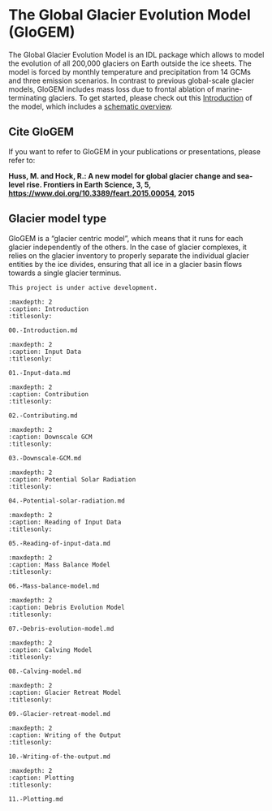 # The Global Glacier Evolution Model (GloGEM)

The Global Glacier Evolution Model is an IDL package which allows to model the evolution of all 200,000 glaciers on Earth outside the ice sheets. 
The model is forced by monthly temperature and precipitation from 14 GCMs and three emission scenarios. In contrast to previous global-scale glacier models, 
GloGEM includes mass loss due to frontal ablation of marine-terminating glaciers. To get started, please check out this [Introduction](00.-Introduction.md) of the model, 
which includes a [schematic overview](00.-Introduction.md#schematic-overview).

## Cite GloGEM

If you want to refer to GloGEM in your publications or presentations, please refer to:

**Huss, M. and Hock, R.: A new model for global glacier change and sea-level rise. Frontiers in Earth Science, 3, 5, https://www.doi.org/10.3389/feart.2015.00054, 2015**

## Glacier model type

GloGEM is a “glacier centric model”, which means that it runs for each glacier independently of the others. In the case of glacier complexes, 
it relies on the glacier inventory to properly separate the individual glacier entities by the ice divides, ensuring that all ice in a glacier 
basin flows towards a single glacier terminus.

```{note}
This project is under active development.
```

```{toctree}
:maxdepth: 2
:caption: Introduction
:titlesonly:

00.-Introduction.md
```

```{toctree}
:maxdepth: 2
:caption: Input Data
:titlesonly:

01.-Input-data.md
```

```{toctree}
:maxdepth: 2
:caption: Contribution
:titlesonly:

02.-Contributing.md
```

```{toctree}
:maxdepth: 2
:caption: Downscale GCM
:titlesonly:

03.-Downscale-GCM.md
```

```{toctree}
:maxdepth: 2
:caption: Potential Solar Radiation
:titlesonly:

04.-Potential-solar-radiation.md
```

```{toctree}
:maxdepth: 2
:caption: Reading of Input Data
:titlesonly:

05.-Reading-of-input-data.md
```

```{toctree}
:maxdepth: 2
:caption: Mass Balance Model
:titlesonly:

06.-Mass-balance-model.md
```

```{toctree}
:maxdepth: 2
:caption: Debris Evolution Model
:titlesonly:

07.-Debris-evolution-model.md
```

```{toctree}
:maxdepth: 2
:caption: Calving Model
:titlesonly:

08.-Calving-model.md
```

```{toctree}
:maxdepth: 2
:caption: Glacier Retreat Model
:titlesonly:

09.-Glacier-retreat-model.md
```

```{toctree}
:maxdepth: 2
:caption: Writing of the Output
:titlesonly:

10.-Writing-of-the-output.md
```

```{toctree}
:maxdepth: 2
:caption: Plotting
:titlesonly:

11.-Plotting.md
```